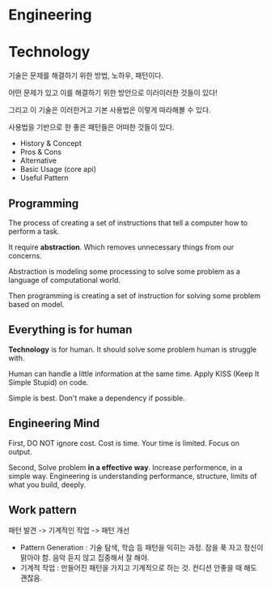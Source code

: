# Engineering

# Technology

기술은 문제를 해결하기 위한 방법, 노하우, 패턴이다.

어떤 문제가 있고 이를 해결하기 위한 방안으로 이러이러한 것들이 있다!

그리고 이 기술은 이러한거고 기본 사용법은 이렇게 따라해볼 수 있다.

사용법을 기반으로 한 좋은 패턴들은 어떠한 것들이 있다.

- History & Concept
- Pros & Cons
- Alternative
- Basic Usage (core api)
- Useful Pattern

## Programming

The process of creating a set of instructions that tell a computer how to perform a task.

It require **abstraction**. Which removes unnecessary things from our concerns.

Abstraction is modeling some processing to solve some problem as a language of computational world.

Then programming is creating a set of instruction for solving some problem based on model.

## Everything is for human

**Technology** is for human. It should solve some problem human is struggle with.

Human can handle a little information at the same time. Apply KISS (Keep It Simple Stupid) on code.

Simple is best. Don't make a dependency if possible.

## Engineering Mind

First, DO NOT ignore cost. Cost is time. Your time is limited. Focus on output.

Second, Solve problem **in a effective way**. Increase performence, in a simple way. Engineering is understanding performance, structure, limits of what you build, deeply.

## Work pattern

패턴 발견 -> 기계적인 작업 -> 패턴 개선

- Pattern Generation : 기술 탐색, 학습 등 패턴을 익히는 과정. 잠을 푹 자고 정신이 맑아야 함. 음악 듣지 않고 집중해서 잘 해야.
- 기계적 작업 : 만들어진 패턴을 가지고 기계적으로 하는 것. 컨디션 안좋을 때 해도 괜찮음.
